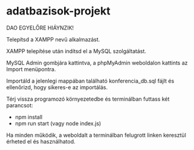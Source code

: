 # adatbazisok-projekt

DAO EGYELŐRE HIÁYNZIK!

Telepítsd a XAMPP nevű alkalmazást.

XAMPP telepítése után indítsd el a MySQL szolgáltatást.

MySQL Admin gombjára kattintva, a phpMyAdmin weboldalon kattints az Import menüpontra.

Importáld a jelenlegi mappában található konferencia_db.sql fájlt és ellenőrizd, hogy sikeres-e az importálás.

Térj vissza programozó környezetedbe és terminálban futtass két parancsot:
  - npm install
  - npm run start (vagy node index.js)

Ha minden működik, a weboldalt a terminálban felugrott linken keresztül érheted el és használhatod.
